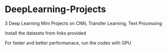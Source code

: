 # DeepLearning-Projects

3 Deep Learning Mini Projects on CNN, Transfer Learning, Text Processing


Install the datasets from links provided


For faster and better performanace, run the codes with GPU

